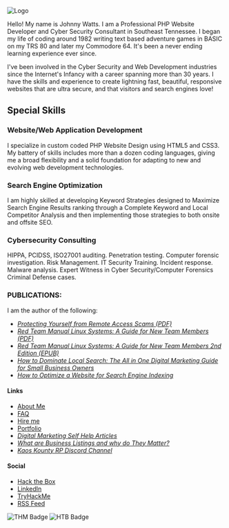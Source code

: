 ![Logo](https://kdgwebsolutions.com/assets/img/johnny-watts-web-developer-athens-tn-portfolio.png)

Hello! My name is Johnny Watts. I am a Professional PHP Website Developer and Cyber Security Consultant in Southeast Tennessee. I began my life of coding around 1982 writing text based adventure games in BASIC on my TRS 80 and later my Commodore 64. It's been a never ending learning experience ever since.    

I've been involved in the Cyber Security and Web Development industries since the Internet's Infancy with a career spanning more than 30 years. I have the skills and experience to create lightning fast, beautiful, responsive websites that are ultra secure, and that visitors and search engines love!

Special Skills
--------------

### **Website/Web Application Development**

I specialize in custom coded PHP Website Design using HTML5 and CSS3. My battery of skills includes more than a dozen coding languages, giving me a broad flexibility and a solid foundation for adapting to new and evolving web development technologies.  

### **Search Engine Optimization**

I am highly skilled at developing Keyword Strategies designed to Maximize Search Engine Results ranking through a Complete Keyword and Local Competitor Analysis and then implementing those strategies to both onsite and offsite SEO. 
### **Cybersecurity Consulting**

HIPPA, PCIDSS, ISO27001 auditing. Penetration testing. Computer forensic investigation. Risk Management. IT Security Training. Incident response. Malware analysis. Expert Witness in Cyber Security/Computer Forensics Criminal Defense cases.  

### **PUBLICATIONS**: ###
I am the author of the following:
*   [_Protecting Yourself from Remote Access Scams (PDF)_](https://kdgwebsolutions.com/Protecting-Yourself-from-Remote-Access-Scams.pdf) 
*   [_Red Team Manual Linux Systems: A Guide for New Team Members (PDF)_](https://kdgwebsolutions.com/Red-Team-Manual-Linux-Systems-A-Guide-for-New-Team-Members.pdf)
*   [_Red Team Manual Linux Systems: A Guide for New Team Members 2nd Edition (EPUB)_](https://kdgwebsolutions.com/Red-Team-Manual-Linux-Systems-A-Guide-for-New-Team-Members2nd-ed.epub)
*   [_How to Dominate Local Search: The All in One Digital Marketing Guide for Small Business Owners_](https://kdgwebsolutions.com/How-to-Dominate-Local-Search.pdf)
*   [_How to Optimize a Website for Search Engine Indexing_](https://kdgwebsolutions.com/how-to-optimize-a-website-for-search-engine-indexing.pdf)

#### **Links** ####
*   [About Me](https://kdgwebsolutions.com/about-me)
*   [FAQ](https://kdgwebsolutions.com/frequently-asked-questions)
*   [Hire me](https://kdgwebsolutions.com/hire-a-professional-web-designer-athens-tn)
*   [Portfolio](https://kdgwebsolutions.com/portfolio)
*   [_Digital Marketing Self Help Articles_](https://kdgwebsolutions.com/digital-marketing-self-help-articles)
*   [_What are Business Listings and why do They Matter?_](https://kdgwebsolutions.com/what-are-business-listings-and-why-do-they-matter)
*   [_Kaos Kounty RP Discord Channel_](https://discord.gg/sRraDxN5)
#### **Social** ####
*   [Hack the Box](https://app.hackthebox.com/profile/476578)
*   [LinkedIn](https://www.linkedin.com/in/johnny-watts-695751125/)
*   [TryHackMe](https://tryhackme.com/p/kaotickj)
*   [RSS Feed](https://kdgwebsolutions.com/feed.xml)

![THM Badge](https://tryhackme-badges.s3.amazonaws.com/kaotickj.png) ![HTB Badge](https://www.hackthebox.eu/badge/image/476578)
